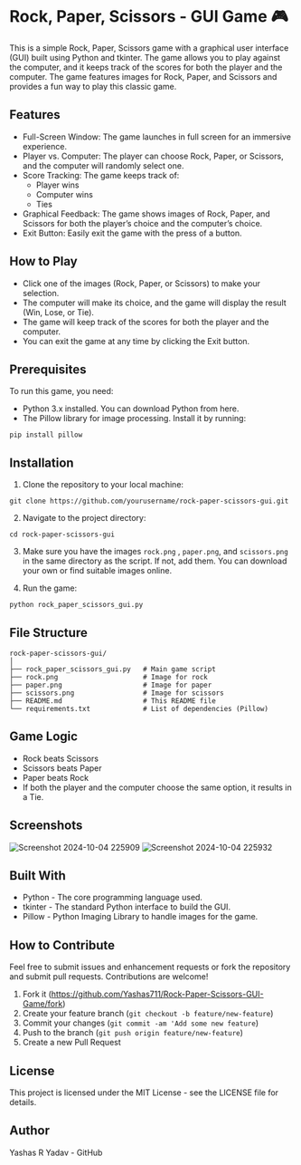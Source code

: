# Rock, Paper, Scissors - GUI Game 🎮

This is a simple Rock, Paper, Scissors game with a graphical user interface (GUI) built using Python and tkinter. The game allows you to play against the computer, and it keeps track of the scores for both the player and the computer. The game features images for Rock, Paper, and Scissors and provides a fun way to play this classic game.


## Features
- Full-Screen Window: The game launches in full screen for an immersive experience.
- Player vs. Computer: The player can choose Rock, Paper, or Scissors, and the computer will randomly select one.
- Score Tracking: The game keeps track of:
  - Player wins
  - Computer wins
  - Ties
- Graphical Feedback: The game shows images of Rock, Paper, and Scissors for both the player’s choice and the computer’s choice.
- Exit Button: Easily exit the game with the press of a button.
## How to Play
- Click one of the images (Rock, Paper, or Scissors) to make your selection.
- The computer will make its choice, and the game will display the result (Win, Lose, or Tie).
- The game will keep track of the scores for both the player and the computer.
- You can exit the game at any time by clicking the Exit button.
## Prerequisites
To run this game, you need:

- Python 3.x installed. You can download Python from here.
- The Pillow library for image processing. Install it by running:
```
pip install pillow
```
## Installation
  1. Clone the repository to your local machine:
  ```
  git clone https://github.com/yourusername/rock-paper-scissors-gui.git
  ```
  2. Navigate to the project directory:
  ```
  cd rock-paper-scissors-gui
  ```
  3. Make sure you have the images `rock.png` , `paper.png`, and `scissors.png` in the same directory as the script. If not, add them. You can download your own or find suitable images online.

  4. Run the game:
  ```
python rock_paper_scissors_gui.py
  ```
## File Structure
```
rock-paper-scissors-gui/
│
├── rock_paper_scissors_gui.py   # Main game script
├── rock.png                     # Image for rock
├── paper.png                    # Image for paper
├── scissors.png                 # Image for scissors
├── README.md                    # This README file
└── requirements.txt             # List of dependencies (Pillow)
```
## Game Logic
- Rock beats Scissors
- Scissors beats Paper
- Paper beats Rock
- If both the player and the computer choose the same option, it results in a Tie.

## Screenshots
![Screenshot 2024-10-04 225909](https://github.com/user-attachments/assets/11a25c47-9e14-4044-b82a-6f8ce0c00c3a)
![Screenshot 2024-10-04 225932](https://github.com/user-attachments/assets/1eadc6ea-a37c-4e4e-aca2-2f04caceb268)

## Built With
- Python - The core programming language used.
- tkinter - The standard Python interface to build the GUI.
- Pillow - Python Imaging Library to handle images for the game.

## How to Contribute
Feel free to submit issues and enhancement requests or fork the repository and submit pull requests. Contributions are welcome!

1. Fork it (https://github.com/Yashas711/Rock-Paper-Scissors-GUI-Game/fork)
2. Create your feature branch (`git checkout -b feature/new-feature`)
3. Commit your changes (`git commit -am 'Add some new feature`)
4. Push to the branch (`git push origin feature/new-feature`)
5. Create a new Pull Request

## License
This project is licensed under the MIT License - see the LICENSE file for details.

## Author
Yashas R Yadav - GitHub
